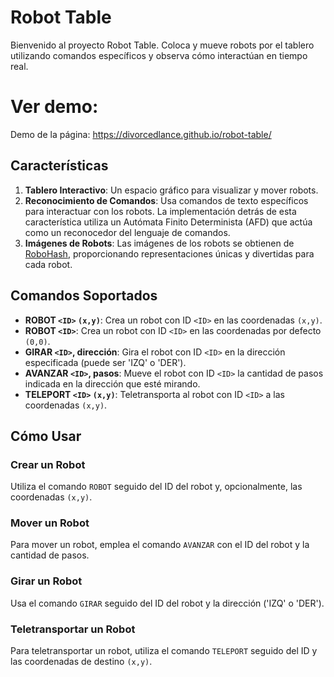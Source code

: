 # Robot Table

Bienvenido al proyecto Robot Table. Coloca y mueve robots por el tablero utilizando comandos específicos y observa cómo interactúan en tiempo real.

# Ver demo:

Demo de la página: https://divorcedlance.github.io/robot-table/

## Características

1. **Tablero Interactivo**: Un espacio gráfico para visualizar y mover robots.
2. **Reconocimiento de Comandos**: Usa comandos de texto específicos para interactuar con los robots. La implementación detrás de esta característica utiliza un Autómata Finito Determinista (AFD) que actúa como un reconocedor del lenguaje de comandos.
3. **Imágenes de Robots**: Las imágenes de los robots se obtienen de [RoboHash](https://robohash.org/), proporcionando representaciones únicas y divertidas para cada robot.

## Comandos Soportados

- **ROBOT `<ID>` `(x,y)`**: Crea un robot con ID `<ID>` en las coordenadas `(x,y)`.
- **ROBOT `<ID>`**: Crea un robot con ID `<ID>` en las coordenadas por defecto `(0,0)`.
- **GIRAR `<ID>`, dirección**: Gira el robot con ID `<ID>` en la dirección especificada (puede ser 'IZQ' o 'DER').
- **AVANZAR `<ID>`, pasos**: Mueve el robot con ID `<ID>` la cantidad de pasos indicada en la dirección que esté mirando.
- **TELEPORT `<ID>` `(x,y)`**: Teletransporta al robot con ID `<ID>` a las coordenadas `(x,y)`.

## Cómo Usar

### Crear un Robot

Utiliza el comando `ROBOT` seguido del ID del robot y, opcionalmente, las coordenadas `(x,y)`.

### Mover un Robot

Para mover un robot, emplea el comando `AVANZAR` con el ID del robot y la cantidad de pasos.

### Girar un Robot

Usa el comando `GIRAR` seguido del ID del robot y la dirección ('IZQ' o 'DER').

### Teletransportar un Robot

Para teletransportar un robot, utiliza el comando `TELEPORT` seguido del ID y las coordenadas de destino `(x,y)`.
